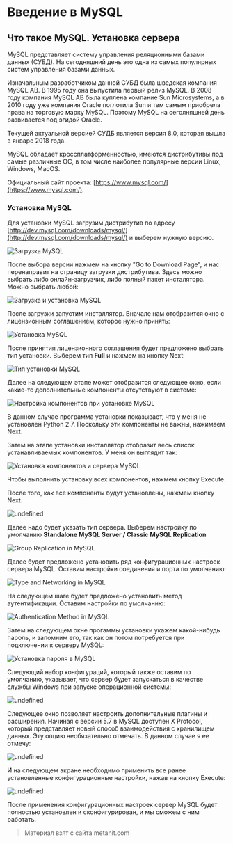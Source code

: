 # Введение в MySQL

## Что такое MySQL. Установка сервера

MySQL представляет систему управления реляционными базами данных (СУБД). На сегодняшний день это одна из самых популярных систем управления базами данных.

Изначальным разработчиком данной СУБД была шведская компания MySQL AB. В 1995 году она выпустила первый релиз MySQL. В 2008 году компания MySQL AB была куплена компание Sun Microsystems, а в 2010 году уже компания Oracle поглотила Sun и тем самым приобрела права на торговую марку MySQL. Поэтому MySQL на сеголняшней день развивается под эгидой Oracle.

Текущей актуальной версией СУДБ является версия 8.0, которая вышла в январе 2018 года.

MySQL обладает кроссплатформенностью, имеются дистрибутивы под самые различные ОС, в том числе наиболее популярные версии Linux, Windows, MacOS.

Официальный сайт проекта: [https://www.mysql.com/](https://www.mysql.com/).

### Установка MySQL

Для установки MySQL загрузим дистрибутив по адресу [http://dev.mysql.com/downloads/mysql/](http://dev.mysql.com/downloads/mysql/) и выберем нужную версию.

![Загрузка MySQL](https://metanit.com/sql/mysql/pics/1.1.png)

После выбора версии нажмем на кнопку "Go to Download Page", и нас перенаправит на страницу загрузки дистрибутива. Здесь можно выбрать либо онлайн-загрузчик, либо полный пакет инсталятора. Можно выбрать любой:

![Загрузка и установка MySQL](https://metanit.com/sql/mysql/pics/1.2.png)

После загрузки запустим инсталлятор. Вначале нам отобразится окно с лицензионным соглашением, которое нужно принять:

![Установка MySQL](https://metanit.com/sql/mysql/pics/1.3.png)

После принятия лицензионного соглашения будет предложено выбрать тип установки. Выберем тип **Full** и нажмем на кнопку Next:

![Тип установки MySQL](https://metanit.com/sql/mysql/pics/1.4.png)

Далее на следующем этапе может отобразится следующее окно, если какие-то дополнительные компоненты отсутствуют в системе:

![Настройка компонентов при установке MySQL](https://metanit.com/sql/mysql/pics/1.5.png)

В данном случае программа установки показывает, что у меня не установлен Python 2.7. Поскольку эти компоненты не важны, нажимаем Next.

Затем на этапе установки инсталлятор отобразит весь список устанавливаемых компонентов. У меня он выглядит так:

![Установка компонентов и сервера MySQL](https://metanit.com/sql/mysql/pics/1.6.png)

Чтобы выполнить установку всех компонентов, нажмем кнопку Execute.

После того, как все компоненты будут установлены, нажмем кнопку Next.

![undefined](https://metanit.com/sql/mysql/pics/1.7.png)

Далее надо будет указать тип сервера. Выберем настройку по умолчанию **Standalone MySQL Server / Classic MySQL Replication**

![Group Replication in MySQL](https://metanit.com/sql/mysql/pics/1.8.png)

Далее будет предложено установить ряд конфигурационных настроек сервера MySQL. Оставим настройки соединения и порта по умолчанию:

![Type and Networking in MySQL](https://metanit.com/sql/mysql/pics/1.9.png)

На следующем шаге будет предложено установить метод аутентификации. Оставим настройки по умолчанию:

![Authentication Method in MySQL](https://metanit.com/sql/mysql/pics/1.10.png)

Затем на следующем окне прогаммы установки укажем какой-нибудь пароль, и запомним его, так как он потом потребуется при подключении к серверу MySQL:

![Установка пароля в MySQL](https://metanit.com/sql/mysql/pics/1.11.png)

Следующий набор конфигураций, который также оставим по умолчанию, указывает, что сервер будет запускаться в качестве службы Windows при запуске операционной системы:

![undefined](https://metanit.com/sql/mysql/pics/1.12.png)

Следующее окно позволяет настроить дополнительные плагины и расширения. Начиная с версии 5.7 в MySQL доступен X Protocol, который представляет новый способ взаимодействия с хранилищем данных. Эту опцию необязательно отмечать. В данном случае я ее отмечу:

![undefined](https://metanit.com/sql/mysql/pics/1.13.png)

И на следующем экране необходимо применить все ранее установленные конфигурационные настройки, нажав на кнопку Execute:

![undefined](https://metanit.com/sql/mysql/pics/1.14.png)

После применения конфигурационных настроек сервер MySQL будет полностью установлен и сконфигурирован, и мы сможем с ним работать.


> Материал взят с сайта metanit.com
